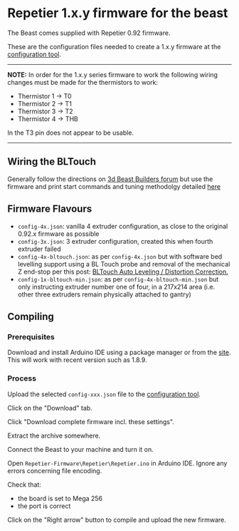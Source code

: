 # Repetier 1.x.y firmware for the beast

The Beast comes supplied with Repetier 0.92 firmware.

These are the configuration files needed to create a 1.x.y firmware at the [configuration tool].

---
**NOTE:**
In order for the 1.x.y series firmware to work the following wiring changes must be made for the thermistors to work:

* Thermistor 1 -> T0
* Thermistor 2 -> T1
* Thermistor 3 -> T2
* Thermistor 4 -> THB

In the T3 pin does not appear to be usable.

---

## Wiring the BLTouch

Generally follow the directions on [3d Beast Builders forum](http://3dbeastbuilders.boards.net/thread/231/bltouch-auto-leveling-distortion-correction) but use the firmware and print start commands and tuning methodolgy detailed [here](https://www.youtube.com/watch?time_continue=374&v=U2zxzn0K_5U)

## Firmware Flavours

 * `config-4x.json`: vanilla 4 extruder configuration, as close to the original 0.92.x firmware as possible
 * `config-3x.json`: 3 extruder configuration, created this when fourth extruder failed
 * `config-4x-bltouch.json`: as per `config-4x.json` but with software bed levelling support using a BL Touch probe and removal of the mechanical Z end-stop per this post: [BLTouch Auto Leveling / Distortion Correction.](http://3dbeastbuilders.boards.net/thread/231/bltouch-auto-leveling-distortion-correction)
 * `config-1x-bltouch-min.json`: as per `config-4x-bltouch-min.json` but only instructing extruder number one of four, in a 217x214 area (i.e. other three extruders remain physically attached to gantry)

## Compiling

### Prerequisites

Download and install Arduino IDE using a package manager or from the [site](https://www.arduino.cc/en/Main/Software). This will work with recent version such as 1.8.9.

### Process

Upload the selected `config-xxx.json` file to the [configuration tool].

Click on the "Download" tab.

Click "Download complete firmware incl. these settings".

Extract the archive somewhere.

Connect the Beast to your machine and turn it on.

Open `Repetier-Firmware\Repetier\Repetier.ino` in Arduino IDE. Ignore any errors concerning file encoding.

Check that:

* the board is set to Mega 256
* the port is correct

Click on the "Right arrow" button to compile and upload the new firmware.

[configuration tool]: https://www.repetier.com/firmware/v100/index.php
